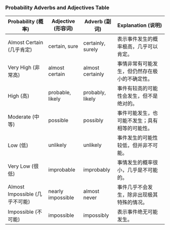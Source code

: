 ### Probability Adverbs and Adjectives Table

| Probability (概率)             | Adjective (形容词) | Adverb (副词)     | Explanation (说明)                             |
| ------------------------------ | ------------------ | ----------------- | ---------------------------------------------- |
| Almost Certain (几乎肯定)      | certain, sure      | certainly, surely | 表示事件发生的概率极高，几乎可以肯定。         |
| Very High (非常高)             | almost certain     | almost certainly  | 事情非常有可能发生，但仍然存在极小的不确定性。 |
| High (高)                      | probable, likely   | probably, likely  | 事件有较高的可能性会发生，但不是绝对的。       |
| Moderate (中等)                | possible           | possibly          | 事件可能发生，也可能不发生；具有相等的可能性。 |
| Low (低)                       | unlikely           | unlikely          | 事件发生的可能性较低，但并非不可能。           |
| Very Low (很低)                | improbable         | improbably        | 事情发生的概率很小，几乎是不可能的。           |
| Almost Impossible (几乎不可能) | nearly impossible  | almost never      | 事件几乎不会发生，除非出现极其特殊的情况。     |
| Impossible (不可能)            | impossible         | impossibly        | 表示事件绝无可能发生。                         |
